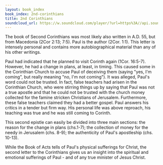 ```yaml
---
layout: book_index
book_index: 2nd-corinthians
title: 2nd Corinthians
soundcloud_url: https://w.soundcloud.com/player/?url=https%3A//api.soundcloud.com/playlists/185705097%3Fsecret_token%3Ds-gv1tR
---
```


The book of Second Corinthians was most likely also written in A.D. 55, but from Macedonia (2Cor 2:13; 7:5). Paul is the author (2Cor. 1:1). This letter is intensely personal and contains more autobiographical material than any of his other writings.

Paul had indicated that he planned to visit Corinth again (1Cor. 16:5-7). However, he had a change in plans, at least, in timing. This caused some in the Corinthian Church to accuse Paul of deceiving them (saying "yes, I'm coming", but really meaning "no, I'm not coming"). It was alleged, Paul's word could not be trusted. In fact, false teachers had arisen in the Corinthian Church, who were stirring things up by saying that Paul was not a true apostle and that he could not be trusted with the church money collected for the famine stricken Christians of Jerusalem. Furthermore, these false teachers claimed they had a better gospel. Paul answers his critics in a tender but firm way. His personal life was above reproach, his teaching was true and he was still coming to Corinth.

This second epistle can easily be divided into three main sections: the reason for the change in plans (chs.1-7); the collection of money for the needy in Jerusalem (chs. 8-9); the authenticity of Paul's apostleship (chs. 10-13).

While the Book of Acts tells of Paul's physical sufferings for Christ, the second letter to the Corinthians gives us an insight into the spiritual and emotional sufferings of Paul - and of any true minister of Jesus Christ.
